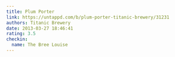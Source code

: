 ```yaml
---
title: Plum Porter
link: https://untappd.com/b/plum-porter-titanic-brewery/31231
authors: Titanic Brewery
date: 2013-03-27 18:46:41
rating: 3.5
checkin:
  name: The Bree Louise
---
```

